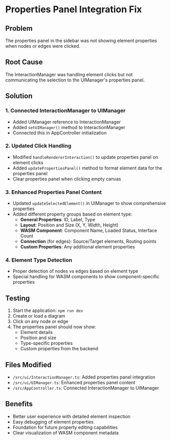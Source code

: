# Properties Panel Integration Fix

## Problem
The properties panel in the sidebar was not showing element properties when nodes or edges were clicked.

## Root Cause
The InteractionManager was handling element clicks but not communicating the selection to the UIManager's properties panel.

## Solution

### 1. Connected InteractionManager to UIManager
- Added UIManager reference to InteractionManager
- Added `setUIManager()` method to InteractionManager
- Connected this in AppController initialization

### 2. Updated Click Handling
- Modified `handleRendererInteraction()` to update properties panel on element clicks
- Added `updatePropertiesPanel()` method to format element data for the properties panel
- Clear properties panel when clicking empty canvas

### 3. Enhanced Properties Panel Content
- Updated `updateSelectedElement()` in UIManager to show comprehensive properties
- Added different property groups based on element type:
  - **General Properties**: ID, Label, Type
  - **Layout**: Position and Size (X, Y, Width, Height)
  - **WASM Component**: Component Name, Loaded Status, Interface Count
  - **Connection** (for edges): Source/Target elements, Routing points
  - **Custom Properties**: Any additional element properties

### 4. Element Type Detection
- Proper detection of nodes vs edges based on element type
- Special handling for WASM components to show component-specific properties

## Testing
1. Start the application: `npm run dev`
2. Create or load a diagram
3. Click on any node or edge
4. The properties panel should now show:
   - Element details
   - Position and size
   - Type-specific properties
   - Custom properties from the backend

## Files Modified
- `/src/ui/InteractionManager.ts`: Added properties panel integration
- `/src/ui/UIManager.ts`: Enhanced properties panel content
- `/src/AppController.ts`: Connected InteractionManager to UIManager

## Benefits
- Better user experience with detailed element inspection
- Easy debugging of element properties
- Foundation for future property editing capabilities
- Clear visualization of WASM component metadata